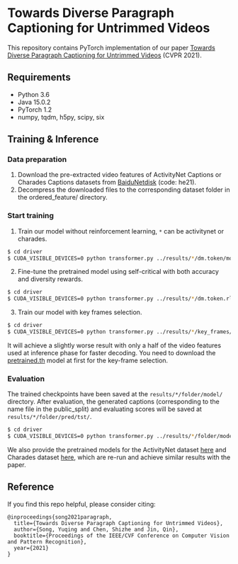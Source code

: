 # Towards Diverse Paragraph Captioning for Untrimmed Videos
This repository contains PyTorch implementation of our paper [Towards Diverse Paragraph Captioning for Untrimmed Videos](https://arxiv.org/pdf/2105.14477.pdf) (CVPR 2021).

## Requirements
- Python 3.6
- Java 15.0.2
- PyTorch 1.2
- numpy, tqdm, h5py, scipy, six

## Training & Inference

### Data preparation
1. Download the pre-extracted video features of ActivityNet Captions or Charades Captions datasets from [BaiduNetdisk](https://pan.baidu.com/s/1NdlziFgGgSM__hOQi5mNKQ) (code: he21).
2. Decompress the downloaded files to the corresponding dataset folder in the ordered_feature/ directory.

### Start training
1. Train our model without reinforcement learning, ```*``` can be activitynet or charades.
```bash
$ cd driver
$ CUDA_VISIBLE_DEVICES=0 python transformer.py ../results/*/dm.token/model.json ../results/*/dm.token/path.json --is_train
```
2. Fine-tune the pretrained model using self-critical with both accuracy and diversity rewards.
```bash
$ cd driver
$ CUDA_VISIBLE_DEVICES=0 python transformer.py ../results/*/dm.token.rl/model.json ../results/*/dm.token.rl/path.json --is_train --resume_file ../results/*/dm.token/model/epoch.*.th
```
3. Train our model with key frames selection.
```bash
$ cd driver
$ CUDA_VISIBLE_DEVICES=0 python transformer.py ../results/*/key_frames/model.json ../results/*/key_frames/path.json --is_train --resume_file ../results/*/key_frames/pretrained.th
```
It will achieve a slightly worse result with only a half of the video features used at inference phase for faster decoding. You need to download the [pretrained.th](https://drive.google.com/file/d/1FdtYnrAv5dAuikOZLOiEvMBehFbY2CTz/view?usp=sharing) model at first for the key-frame selection.

### Evaluation
The trained checkpoints have been saved at the ```results/*/folder/model/``` directory. After evaluation, the generated captions (corresponding to the name file in the public_split) and evaluating scores will be saved at ```results/*/folder/pred/tst/```.
```bash
$ cd driver
$ CUDA_VISIBLE_DEVICES=0 python transformer.py ../results/*/folder/model.json ../results/*/folder/path.json --eval_set tst --resume_file ../results/*/folder/model/epoch.*.th
```
We also provide the pretrained models for the ActivityNet dataset [here](https://drive.google.com/file/d/1lROybafncTHOaleFw6h2ReHrI-ao98hx/view?usp=sharing) and Charades dataset [here](https://drive.google.com/file/d/1nrCRZsW4cRaLjNhCa9n0bXRpDe9hVJrx/view?usp=sharing), which are re-run and achieve similar results with the paper.

## Reference
If you find this repo helpful, please consider citing:
```
@inproceedings{song2021paragraph,
  title={Towards Diverse Paragraph Captioning for Untrimmed Videos},
  author={Song, Yuqing and Chen, Shizhe and Jin, Qin},
  booktitle={Proceedings of the IEEE/CVF Conference on Computer Vision and Pattern Recognition},
  year={2021}
}
```






